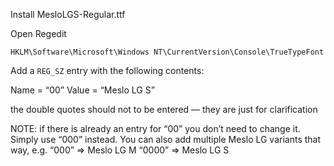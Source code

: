 Install MesloLGS-Regular.ttf

Open Regedit

```
HKLM\Software\Microsoft\Windows NT\CurrentVersion\Console\TrueTypeFont
```

Add a ```REG_SZ``` entry with the following contents:

Name = “00”
Value = “Meslo LG S”

the double quotes should not to be entered — they are just for clarification

NOTE: if there is already an entry for “00” you don’t need to change it. Simply 
use “000” instead. You can also add multiple Meslo LG variants that way, e.g. 
“000” => Meslo LG M
“0000” => Meslo LG S